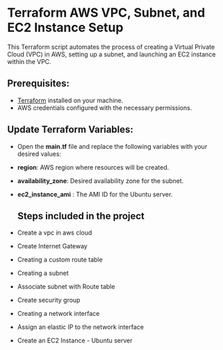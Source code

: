 
# Terraform AWS VPC, Subnet, and EC2 Instance Setup

This Terraform script automates the process of creating a Virtual Private Cloud (VPC) in AWS, setting up a subnet, and launching an EC2 instance within the VPC.

## Prerequisites:

- [Terraform](https://www.terraform.io/downloads.html) installed on your machine.
- AWS credentials configured with the necessary permissions.

## Update Terraform Variables:

- Open the **main.tf** file and replace the following variables with your desired values:

- **region**: AWS region where resources will be created.
- **availability_zone**: Desired availability zone for the subnet.
- **ec2_instance_ami** : The AMI ID for the Ubuntu server.

  ## Steps included in the project


- Create a vpc in aws cloud
- Create Internet Gateway
- Creating a custom route table
- Creating a subnet
- Associate subnet with Route table
- Create security group 
- Creating a network interface
- Assign an elastic IP to the network interface
- Create an EC2 Instance - Ubuntu server


